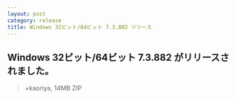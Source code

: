```yaml
---
layout: post
category: release
title: Windows 32ビット/64ビット 7.3.882 リリース
---
```

## Windows 32ビット/64ビット 7.3.882 がリリースされました。

> +kaoriya, 14MB ZIP
